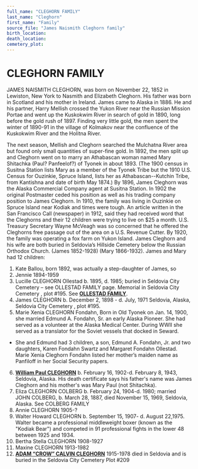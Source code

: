 ```yaml
---
full_name: "CLEGHORN FAMILY"
last_name: "Cleghorn"
first_name: "Family"
source_file: "James Naismith Cleghorn family"
birth_location:
death_location:
cemetery_plot: 
---
```

# CLEGHORN FAMILY

JAMES NAISMITH CLEGHORN, was born on November 22, 1852 in Lewiston, New York to Nasmith and Elizabeth Cleghorn.  His father was born in Scotland and his mother in Ireland.
James came to Alaska in 1886.  He and his partner, Harry Mellish crossed the Yukon River near the Russian Mission Portae and went up the Kuskokwim River in search of gold in 1890, long before the gold rush of 1897.  Finding very little gold, the men spent the winter of 1890-91 in the village of Kolmakov near the confluence of the Kuskokwim River and the Holitna River.

The next season, Mellish and Cleghorn searched the Mulchatna River area but found only small quantities of super-fine gold. In 1892, the men split up and Cleghorn went on to marry an Athabascan woman named Mary Shitachka (Paul? Panfeelof?) of Tyonek in about 1893. (The 1900 census in Susitna Station lists Mary as a member of the Tyonek Tribe but the 1910 U.S. Census for Ouzinkie, Spruce Island, lists her as Athabascan--Kutchin Tribe, from Kantishna and date of birth May 1874.)
By 1896, James Cleghorn was the Alaska Commercial Company agent at Susitna Station. In 1902 the original Postmaster ceded his position as well as his trading company position to James Cleghorn.  In 1910, the family was living in Ouzinkie on Spruce Island near Kodiak and times were tough. An article written in the San Francisco Call (newspaper) in 1912, said they had received word that the Cleghorns and their 12 children were trying to live on $25 a month. U.S. Treasury Secretary Wayne McVeagh was so concerned that he offered the Cleghorns free passage out of the area on a U.S. Revenue Cutter. 
By 1920, the family was operating a fox farm on Yukon Island. James Cleghorn and his wife are both buried in Seldovia’s Hillside Cemetery below the Russian Orthodox Church.  (James 1852-1928) (Mary 1866-1932).
James and Mary had 12 children:
1.	Kate Ballou, born 1892, was actually a step-daughter of James, so 
2.	Jennie  1894-1959
3.	Lucille CLEGHORN Ollestad b. 1895, d. 1985; buried in Seldovia City Cemetery – see OLLESTAD FAMILY page.  Memorial in Seldovia City Cemetery , plot #195. See [**OLLESTAD FAMILY**](../_families/Ollestad_Family.md).
4.	James CLEGHORN b. December 2, 1898 - d. July, 1971 Seldovia, Alaska, Seldovia City Cemetery , plot #195.
5.	Marie Xenia CLEGHORN Fondahn, Born in Old Tyonek on Jan. 14, 1900, she married Edmund A. Fondahn, Sr. an early Alaska Pioneer. She had served as a volunteer at the Alaska Medical Center. During WWII she served as a translator for the Soviet vessels that docked in Seward.

 - She and Edmund had 3 children, a son, Edmund A. Fondahn, Jr. and two daughters, Karen Fondahn Swartz and Margaret Fondahn Ollestad. Marie Xenia Cleghorn Fondahn listed her mother’s maiden name as Panfiloff in her Social Security papers.
6.	[**William Paul CLEGHORN**](../_people/Cleghorn_William_P.md) b. February 16, 1902-d. February 8, 1943, Seldovia, Alaska.  His death certificate says his father's name was James Cleghorn and his mother's was Mary Paul (not Shitachka).
7.	Eliza CLEGHORN COLBERG b. February 24, 1904-d. 1980; married JOHN COLBERG, b. March 28, 1887, died November 15, 1969, Seldovia, Alaska.  See COLBERG FAMILY
8.	Annie CLEGHORN 1905-?
9.	Walter Howard CLEGHORN b. September 15, 1907- d. August 22,1975. Walter became a professional middleweight boxer (known as the "Kodiak Bear") and competed in 91 professional fights in the lower 48 between 1925 and 1934.
10.	Bertha Stella CLEGHORN 1908-1927
11.	Maxine CLEGHORN 1913-1982 
12.	[**ADAM “CROW” CALVIN CLEGHORN**](../_people/Cleghorn_Adam_Calvin.md) 1915-1978 died in Seldovia and is buried in the Seldovia City Cemetery Plot #209




